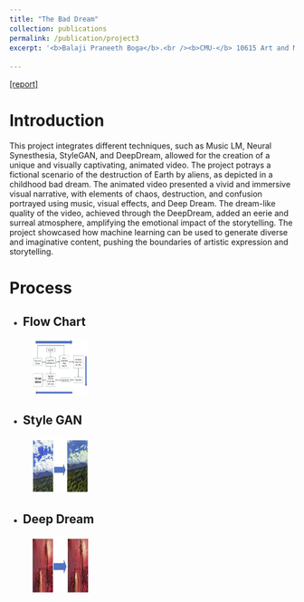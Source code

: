 ```yaml
---
title: "The Bad Dream"
collection: publications
permalink: /publication/project3
excerpt: '<b>Balaji Praneeth Boga</b>.<br /><b>CMU-</b> 10615 Art and Machine Learning [2023]'

---
```


[[report]](https://drive.google.com/file/d/16VUg0K5WQpZvpGpG3MBn1KZcsw2SEuLx/view?usp=share_link)


Introduction
======

This project integrates different techniques, such as Music LM, Neural Synesthesia, StyleGAN, and DeepDream, allowed for the creation of a unique and visually captivating, animated video. The project potrays a fictional scenario of the destruction of Earth by aliens, as depicted in a childhood bad dream. The animated video presented a vivid and immersive visual narrative, with elements of chaos, destruction, and confusion portrayed using music, visual effects, and Deep Dream. The dream-like quality of the video, achieved through the DeepDream, added an eerie and surreal atmosphere, amplifying the emotional impact of the storytelling. The project showcased how machine learning can be used to generate diverse and imaginative content, pushing the boundaries of artistic expression and storytelling.


Process
======

* <h2>Flow Chart</h2>
<figure>
  <img src="/images/deep dream process.png" style="width:100px;height:100px;">
</figure>

* <h2>Style GAN</h2>
<figure>
  <img src="/images/deep dream style gan.png" style="width:100px;height:100px;">
</figure>

* <h2>Deep Dream</h2>
<figure>
  <img src="/images/deep dream deep dream.png" style="width:100px;height:100px;">
</figure>
